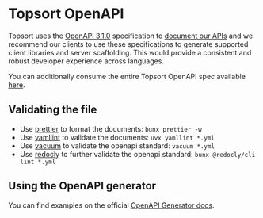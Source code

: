 # Topsort OpenAPI

Topsort uses the [OpenAPI 3.1.0][openapi] specification to [document our APIs][docs] and we
recommend our clients to use these specifications to generate supported client libraries and server
scaffolding. This would provide a consistent and robust developer experience across languages.

You can additionally consume the entire Topsort OpenAPI spec available [here][openapi-ts].

## Validating the file

- Use [prettier][prettier] to format the documents: `bunx prettier -w`
- Use [yamllint][yamllint] to validate the documents: `uvx yamllint *.yml`
- Use [vacuum][vacuum] to validate the openapi standard: `vacuum *.yml`
- Use [redocly][redocly] to further validate the openapi standard: `bunx @redocly/cli lint *.yml`

## Using the OpenAPI generator

You can find examples on the official
[OpenAPI Generator docs](https://openapi-generator.tech/docs/usage#examples).

[openapi]: https://github.com/OAI/OpenAPI-Specification/blob/main/versions/3.1.0.md
[docs]: https://docs.topsort.com
[openapi-ts]: https://docs.topsort.com/openapi.json
[prettier]: https://prettier.io/
[yamllint]: https://github.com/adrienverge/yamllint
[vacuum]: https://quobix.com/vacuum/start/
[redocly]: https://redocly.com/docs/cli/installation
